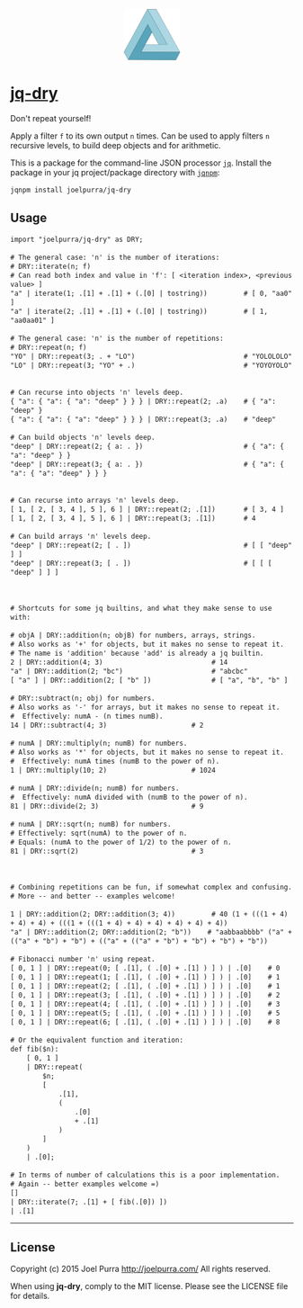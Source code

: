 <p align="center">
  <a href="https://github.com/joelpurra/jqnpm"><img src="https://raw.githubusercontent.com/joelpurra/jqnpm/master/resources/logotype/penrose-triangle.svg?sanitize=true" alt="jqnpm logotype, a Penrose triangle" width="100" border="0" /></a>
</p>

# [jq-dry](https://github.com/joelpurra/jq-dry)

Don't repeat yourself!

Apply a filter `f` to its own output `n` times. Can be used to apply filters `n` recursive levels, to build deep objects and for arithmetic.

This is a package for the command-line JSON processor [`jq`](https://stedolan.github.io/jq/). Install the package in your jq project/package directory with [`jqnpm`](https://github.com/joelpurra/jqnpm):

```bash
jqnpm install joelpurra/jq-dry
```



## Usage


```jq
import "joelpurra/jq-dry" as DRY;

# The general case: 'n' is the number of iterations:
# DRY::iterate(n; f)
# Can read both index and value in 'f': [ <iteration index>, <previous value> ]
"a" | iterate(1; .[1] + .[1] + (.[0] | tostring))         # [ 0, "aa0" ]
"a" | iterate(2; .[1] + .[1] + (.[0] | tostring))         # [ 1, "aa0aa01" ]

# The general case: 'n' is the number of repetitions:
# DRY::repeat(n; f)
"YO" | DRY::repeat(3; . + "LO")                           # "YOLOLOLO"
"LO" | DRY::repeat(3; "YO" + .)                           # "YOYOYOLO"


# Can recurse into objects 'n' levels deep.
{ "a": { "a": { "a": "deep" } } } | DRY::repeat(2; .a)    # { "a": "deep" }
{ "a": { "a": { "a": "deep" } } } | DRY::repeat(3; .a)    # "deep"

# Can build objects 'n' levels deep.
"deep" | DRY::repeat(2; { a: . })                         # { "a": { "a": "deep" } }
"deep" | DRY::repeat(3; { a: . })                         # { "a": { "a": { "a": "deep" } } }


# Can recurse into arrays 'n' levels deep.
[ 1, [ 2, [ 3, 4 ], 5 ], 6 ] | DRY::repeat(2; .[1])       # [ 3, 4 ]
[ 1, [ 2, [ 3, 4 ], 5 ], 6 ] | DRY::repeat(3; .[1])       # 4

# Can build arrays 'n' levels deep.
"deep" | DRY::repeat(2; [ . ])                            # [ [ "deep" ] ]
"deep" | DRY::repeat(3; [ . ])                            # [ [ [ "deep" ] ] ]



# Shortcuts for some jq builtins, and what they make sense to use with:

# objA | DRY::addition(n; objB) for numbers, arrays, strings.
# Also works as '+' for objects, but it makes no sense to repeat it.
# The name is 'addition' because 'add' is already a jq builtin.
2 | DRY::addition(4; 3)                           # 14
"a" | DRY::addition(2; "bc")                      # "abcbc"
[ "a" ] | DRY::addition(2; [ "b" ])               # [ "a", "b", "b" ]

# DRY::subtract(n; obj) for numbers.
# Also works as '-' for arrays, but it makes no sense to repeat it.
#  Effectively: numA - (n times numB).
14 | DRY::subtract(4; 3)                     # 2

# numA | DRY::multiply(n; numB) for numbers.
# Also works as '*' for objects, but it makes no sense to repeat it.
#  Effectively: numA times (numB to the power of n).
1 | DRY::multiply(10; 2)                     # 1024

# numA | DRY::divide(n; numB) for numbers.
#  Effectively: numA divided with (numB to the power of n).
81 | DRY::divide(2; 3)                       # 9

# numA | DRY::sqrt(n; numB) for numbers.
# Effectively: sqrt(numA) to the power of n.
# Equals: (numA to the power of 1/2) to the power of n.
81 | DRY::sqrt(2)                            # 3



# Combining repetitions can be fun, if somewhat complex and confusing.
# More -- and better -- examples welcome!

1 | DRY::addition(2; DRY::addition(3; 4))         # 40 (1 + (((1 + 4) + 4) + 4) + (((1 + (((1 + 4) + 4) + 4) + 4) + 4) + 4))
"a" | DRY::addition(2; DRY::addition(2; "b"))    # "aabbaabbbb" ("a" + (("a" + "b") + "b") + (("a" + (("a" + "b") + "b") + "b") + "b"))

# Fibonacci number 'n' using repeat.
[ 0, 1 ] | DRY::repeat(0; [ .[1], ( .[0] + .[1] ) ] ) | .[0]    # 0
[ 0, 1 ] | DRY::repeat(1; [ .[1], ( .[0] + .[1] ) ] ) | .[0]    # 1
[ 0, 1 ] | DRY::repeat(2; [ .[1], ( .[0] + .[1] ) ] ) | .[0]    # 1
[ 0, 1 ] | DRY::repeat(3; [ .[1], ( .[0] + .[1] ) ] ) | .[0]    # 2
[ 0, 1 ] | DRY::repeat(4; [ .[1], ( .[0] + .[1] ) ] ) | .[0]    # 3
[ 0, 1 ] | DRY::repeat(5; [ .[1], ( .[0] + .[1] ) ] ) | .[0]    # 5
[ 0, 1 ] | DRY::repeat(6; [ .[1], ( .[0] + .[1] ) ] ) | .[0]    # 8

# Or the equivalent function and iteration:
def fib($n):
	[ 0, 1 ]
	| DRY::repeat(
		$n;
		[
			.[1],
			(
				.[0]
				+ .[1]
			)
		]
	)
	| .[0];

# In terms of number of calculations this is a poor implementation.
# Again -- better examples welcome =)
[]
| DRY::iterate(7; .[1] + [ fib(.[0]) ])
| .[1]
```



---

## License
Copyright (c) 2015 Joel Purra <http://joelpurra.com/>
All rights reserved.

When using **jq-dry**, comply to the MIT license. Please see the LICENSE file for details.
